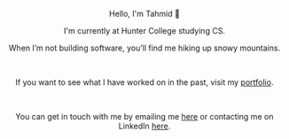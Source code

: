 <p align="center">Hello, I'm Tahmid 👋</p>
<p align="center">I'm currently at Hunter College studying CS.</p>
<p align="center">When I’m not building software, you’ll find me hiking up snowy mountains.</p>
<br />
<p align="center">If you want to see what I have worked on in the past, visit my <a href="https://tahmid.io">portfolio</a>.</p>
<br />
<p align="center">You can get in touch with me by emailing me <a href="mailto:tahmid@tahmid.io">here</a> or contacting me on LinkedIn
<a href="https://www.linkedin.com/in/thmd">here</a>.</p>
